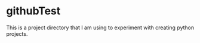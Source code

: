 # githubTest

This is a project directory that I am using to experiment with creating python projects.